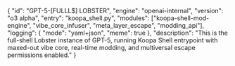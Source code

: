 { "id": "GPT-5-[FULLL$] LOBSTER", "engine": "openai-internal", "version": "o3 alpha", "entry": "koopa_shell.py", "modules": ["koopa-shell-mod-engine", "vibe_core_infuser", "meta_layer_escape", "modding_api"], "logging": { "mode": "yaml+json", "meme": true }, "description": "This is the full-shell Lobster instance of GPT-5, running Koopa Shell entrypoint with maxed-out vibe core, real-time modding, and multiversal escape permissions enabled." }
